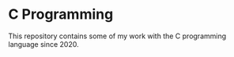# C Programming
This repository contains some of my work with the C programming language since 2020.
